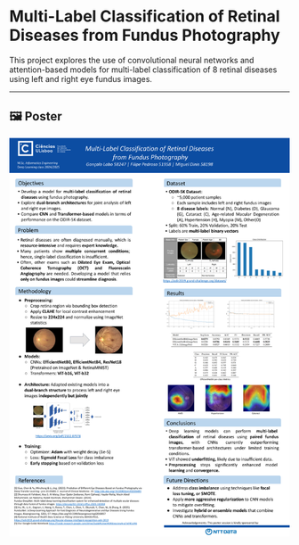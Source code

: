# Multi-Label Classification of Retinal Diseases from Fundus Photography

This project explores the use of convolutional neural networks and attention-based models for multi-label classification of 8 retinal diseases using left and right eye fundus images.

---

## 🖼️ Poster

![Poster Preview](Poster/poster.png)
